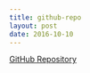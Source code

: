 ```yaml
---
title: github-repo
layout: post
date: 2016-10-10
---
```


[GitHub Repository](https://github.com/rubber-duckies/reptile-hangman)